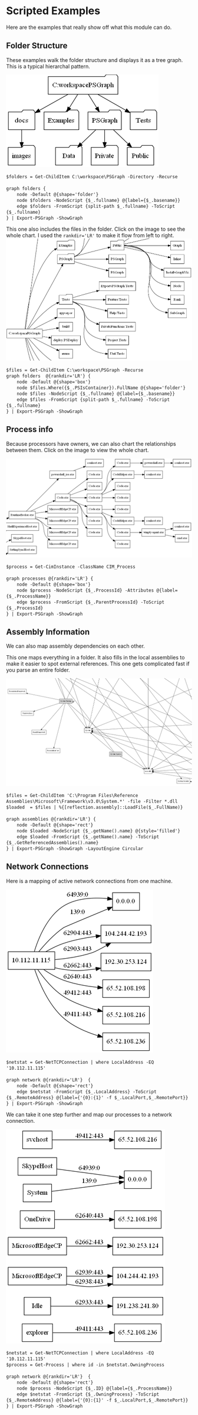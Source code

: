 # Scripted Examples
Here are the examples that really show off what this module can do. 

## Folder Structure

These examples walk the folder structure and displays it as a tree graph. This is a typical hierarchal pattern.


[![Source](images/folders.png)](images/folders.png)

    $folders = Get-ChildItem C:\workspace\PSGraph -Directory -Recurse

    graph folders {
        node -Default @{shape='folder'}
        node $folders -NodeScript {$_.fullname} @{label={$_.basename}}
        edge $folders -FromScript {split-path $_.fullname} -ToScript {$_.fullname}
    } | Export-PSGraph -ShowGraph 

This one also includes the files in the folder. Click on the image to see the whole chart. I used the `rankdir='LR'` to make it flow from left to right.
[![Source](images/filesSmall.png)](images/files.png)

    $files = Get-ChildItem C:\workspace\PSGraph -Recurse
    graph folders  @{rankdir='LR'} {
        node -Default @{shape='box'}
        node $files.Where({$_.PSIsContainer}).FullName @{shape='folder'}
        node $files -NodeScript {$_.fullname} @{label={$_.basename}}
        edge $files -FromScript {split-path $_.fullname} -ToScript {$_.fullname}
    } | Export-PSGraph -ShowGraph 

## Process info
Because processors have owners, we can also chart the relationships between them. Click on the image to view the whole chart.

[![Source](images/processSmall.png)](images/process.png)

    $process = Get-CimInstance -ClassName CIM_Process

    graph processes @{rankdir='LR'} {
        node -Default @{shape='box'}
        node $process -NodeScript {$_.ProcessId} -Attributes @{label={$_.ProcessName}}
        edge $process -FromScript {$_.ParentProcessId} -ToScript {$_.ProcessId}
    } | Export-PSGraph -ShowGraph 

## Assembly Information
We can also map assembly dependencies on each other.

This one maps everything in a folder. It also fills in the local assemblies to make it easier to spot external references. This one gets complicated fast if you parse an entire folder. 


[![Source](images/assemblySmall.png)](images/assembly.png)

    $files = Get-ChildItem 'C:\Program Files\Reference Assemblies\Microsoft\Framework\v3.0\System.*' -file -Filter *.dll
    $loaded  = $files | %{[reflection.assembly]::LoadFile($_.FullName)}

    graph assemblies @{rankdir='LR'} {
        node -Default @{shape='rect'}
        node $loaded -NodeScript {$_.getName().name} @{style='filled'}
        edge $loaded -FromScript {$_.getName().name} -ToScript {$_.GetReferencedAssemblies().name}
    } | Export-PSGraph -ShowGraph -LayoutEngine Circular


## Network Connections
Here is a mapping of active network connections from one machine.

[![Source](images/networkConnection.png)](images/NetworkConnection.png)

    $netstat = Get-NetTCPConnection | where LocalAddress -EQ '10.112.11.115'

    graph network @{rankdir='LR'}  {
        node -Default @{shape='rect'}
        edge $netstat -FromScript {$_.LocalAddress} -ToScript {$_.RemoteAddress} @{label={'{0}:{1}' -f $_.LocalPort,$_.RemotePort}}
    } | Export-PSGraph -ShowGraph 

We can take it one step further and map our processes to a network connection.

[![Source](images/processNetwork.png)](images/processNetwork.png)

    $netstat = Get-NetTCPConnection | where LocalAddress -EQ '10.112.11.115'
    $process = Get-Process | where id -in $netstat.OwningProcess

    graph network @{rankdir='LR'}  {
        node -Default @{shape='rect'}
        node $process -NodeScript {$_.ID} @{label={$_.ProcessName}}
        edge $netstat -FromScript {$_.OwningProcess} -ToScript {$_.RemoteAddress} @{label={'{0}:{1}' -f $_.LocalPort,$_.RemotePort}}
    } | Export-PSGraph -ShowGraph 